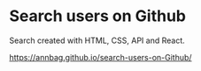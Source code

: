 # Search users on Github

Search created with HTML, CSS, API and React.

https://annbag.github.io/search-users-on-Github/
